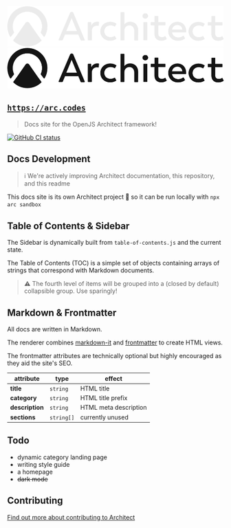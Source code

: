 ![Architect logo](https://github.com/architect/assets.arc.codes/raw/main/public/architect-logo-light-500b%402x.png#gh-dark-mode-only)
![Architect logo](https://github.com/architect/assets.arc.codes/raw/main/public/architect-logo-500b%402x.png#gh-light-mode-only)

## [`https://arc.codes`](https://arc.codes)

> Docs site for the OpenJS Architect framework!

[![GitHub CI status](https://github.com/architect/arc.codes/workflows/Node%20CI/badge.svg)](https://github.com/architect/arc.codes/actions?query=workflow%3A%22Node+CI%22)

## Docs Development

> ℹ️ We're actively improving Architect documentation, this repository, and this readme

This docs site is its own Architect project 🎉 so it can be run locally with `npx arc sandbox`

## Table of Contents & Sidebar

The Sidebar is dynamically built from `table-of-contents.js` and the current state.

The Table of Contents (TOC) is a simple set of objects containing arrays of strings that correspond with Markdown documents.

> ⚠️ The fourth level of items will be grouped into a (closed by default) collapsible group. Use sparingly!

## Markdown & Frontmatter

All docs are written in Markdown.

The renderer combines [markdown-it](https://www.npmjs.com/package/markdown-it) and [frontmatter](https://www.npmjs.com/package/markdown-it-front-matter) to create HTML views.

The frontmatter attributes are technically optional but highly encouraged as they aid the site's SEO.

| attribute       | type       | effect                |
|-----------------|------------|-----------------------|
| **title**       | `string`   | HTML title            |
| **category**    | `string`   | HTML title prefix     |
| **description** | `string`   | HTML meta description |
| **sections**    | `string[]` | currently unused      |

## Todo

* dynamic category landing page
* writing style guide
* a homepage
* ~~dark mode~~

## Contributing
[Find out more about contributing to Architect](https://arc.codes/docs/en/about/contribute)
